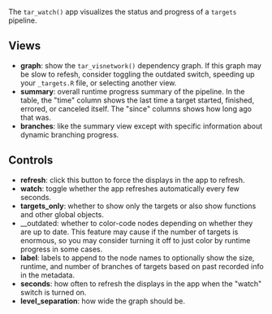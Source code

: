The `tar_watch()` app visualizes the status and progress of a `targets` pipeline. 

## Views

* __graph__: show the `tar_visnetwork()` dependency graph. If this graph may be slow to refesh, consider toggling the outdated switch, speeding up your `_targets.R` file, or selecting another view.
* __summary__: overall runtime progress summary of the pipeline. In the table, the "time" column shows the last time a target started, finished, errored, or canceled itself. The "since" columns shows how long ago that was.
* __branches__: like the summary view except with specific information about dynamic branching progress.

## Controls

* __refresh__: click this button to force the displays in the app to refresh.
* __watch__: toggle whether the app refreshes automatically every few seconds.
* __targets_only__: whether to show only the targets or also show functions and other global objects.
* __outdated: whether to color-code nodes depending on whether they are up to date. This feature may cause if the number of targets is enormous, so you may consider turning it off to just color by runtime progress in some cases.
* __label__: labels to append to the node names to optionally show the size, runtime, and number of branches of targets based on past recorded info in the metadata.
* __seconds__: how often to refresh the displays in the app when the "watch" switch is turned on.
* __level_separation__: how wide the graph should be.
